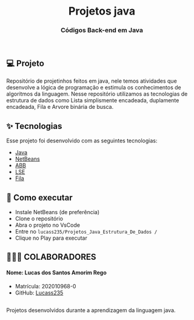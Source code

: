 <h1 align="center">Projetos java</h1>

<h3 align="center">Códigos Back-end em Java </h3>

<br>

## 💻 Projeto

Repositório de projetinhos feitos em java, nele temos atividades que desenvolve a lógica de programação e estimula os conhecimentos de algoritmos da linguagem. 
Nesse repositório utilizamos as tecnologias de estrutura de dados como Lista simplismente encadeada, duplamente encadeada, Fila e Arvore binária de busca.

## ✨ Tecnologias

Esse projeto foi desenvolvido com as seguintes tecnologias:

- [Java](https://www.java.com/pt-BR/)
- [NetBeans](https://netbeans.apache.org/download/index.html)
- [ABB](https://pt.wikipedia.org/wiki/%C3%81rvore_bin%C3%A1ria_de_busca)
- [LSE](https://br.ccm.net/faq/10263-listas-simplesmente-encadeadas)
- [Fila](https://www.ime.usp.br/~pf/estruturas-de-dados/aulas/queue.html)

## 🚀 Como executar

- Instale NetBeans (de preferência)
- Clone o repositório
- Abra o projeto no VsCode
- Entre no `lucass235/Projetos_Java_Estrutura_De_Dados /`
- Clique no Play para executar

## 👨‍👦‍👦 COLABORADORES

#### Nome: Lucas dos Santos Amorim Rego
- Matrícula: 202010968-0
- GitHub: [Lucass235](https://github.com/lucass235)

##
Projetos desenvolvidos durante a aprendizagem da linguagem java.
